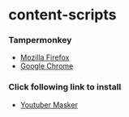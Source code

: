# content-scripts

### Tampermonkey

* [Mozilla Firefox](https://addons.mozilla.org/firefox/addon/tampermonkey/)
* [Google Chrome](https://chrome.google.com/webstore/detail/tampermonkey/dhdgffkkebhmkfjojejmpbldmpobfkfo)

### Click following link to install

* [Youtuber Masker](https://raw.githubusercontent.com/allen1759/content-scripts/master/youtuber-masker.user.js)